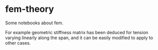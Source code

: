 # fem-theory

Some notebooks about fem.

For example geometric stiffness matrix has been deduced for tension varying linearly along the span, 
and it can be easily modified to apply to other cases.
